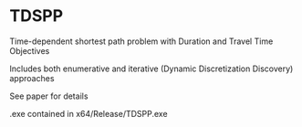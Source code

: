# TDSPP
Time-dependent shortest path problem with Duration and Travel Time Objectives


Includes both enumerative and iterative (Dynamic Discretization Discovery) approaches


See paper for details


.exe contained in x64/Release/TDSPP.exe

